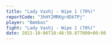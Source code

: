 ```yaml
---
title: "Lady Vashj - Wipe 1 (70%)"
reportCode: "3hHY2MRKgrdDkTPj"
player: "Bømbas"
fight: "Lady Vashj - Wipe 1 (70%)"
date: 2021-10-06T18:48:50.877000+00:00
---
```

